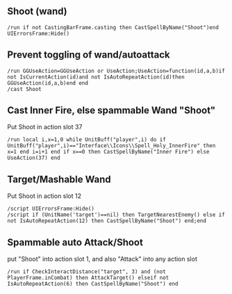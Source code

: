 ## Shoot (wand)
```
/run if not CastingBarFrame.casting then CastSpellByName("Shoot")end UIErrorsFrame:Hide()
```


## Prevent toggling of wand/autoattack
```
/run GGUseAction=GGUseAction or UseAction;UseAction=function(id,a,b)if not IsCurrentAction(id)and not IsAutoRepeatAction(id)then GGUseAction(id,a,b)end end
/cast Shoot
```
 

## Cast Inner Fire, else spammable Wand "Shoot" 
Put Shoot in action slot 37
```
/run local i,x=1,0 while UnitBuff("player",i) do if UnitBuff("player",i)=="Interface\\Icons\\Spell_Holy_InnerFire" then x=1 end i=i+1 end if x==0 then CastSpellByName("Inner Fire") else UseAction(37) end
```
 

## Target/Mashable Wand 
Put Shoot in action slot 12
```
/script UIErrorsFrame:Hide()
/script if (UnitName('target')==nil) then TargetNearestEnemy() else if not IsAutoRepeatAction(12) then CastSpellByName("Shoot") end;end 
```


## Spammable auto Attack/Shoot 
put "Shoot" into action slot 1, and also "Attack" into any action slot
```
/run if CheckInteractDistance("target", 3) and (not PlayerFrame.inCombat) then AttackTarget() elseif not IsAutoRepeatAction(6) then CastSpellByName("Shoot") end
```
